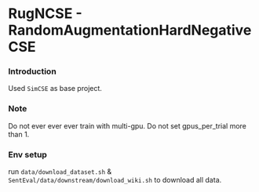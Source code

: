 # RugNCSE - **R**andomA**ug**mentationHard**N**egative**CSE**

### Introduction

Used `SimCSE` as base project.

### Note

Do not ever ever ever train with multi-gpu.
Do not set gpus_per_trial more than 1.

### Env setup

run `data/download_dataset.sh` & `SentEval/data/downstream/download_wiki.sh` to download all data.